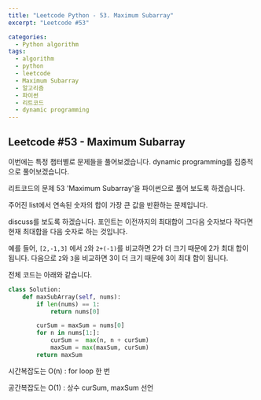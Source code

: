 ```yaml
---
title: "Leetcode Python - 53. Maximum Subarray"
excerpt: "Leetcode #53"

categories:
  - Python algorithm
tags:
  - algorithm
  - python
  - leetcode
  - Maximum Subarray
  - 알고리즘
  - 파이썬
  - 리트코드
  - dynamic programming
---
```


## Leetcode #53 - Maximum Subarray

이번에는 특정 챕터별로 문제들을 풀어보겠습니다.
dynamic programming를 집중적으로 풀어보겠습니다.

리트코드의 문제 53 'Maximum Subarray'을 파이썬으로 풀어 보도록 하겠습니다. 

주어진 list에서 연속된 숫자의 합이 가장 큰 값을 반환하는 문제입니다.

discuss를 보도록 하겠습니다.
포인트는 이전까지의 최대합이 그다음 숫자보다 작다면 현재 최대합을 다음 숫자로 하는 것입니다.

예를 들어, ```[2,-1,3]``` 에서 
```2```와 ```2+(-1)```를 비교하면 2가 더 크기 때문에 2가 최대 합이 됩니다.
다음으로 ```2```와 ```3```을 비교하면 3이 더 크기 때문에 3이 최대 합이 됩니다.

전체 코드는 아래와 같습니다.
```python
class Solution:
    def maxSubArray(self, nums):
        if len(nums) == 1:
            return nums[0]

        curSum = maxSum = nums[0]
        for n in nums[1:]:
            curSum =  max(n, n + curSum)
            maxSum = max(maxSum, curSum)
        return maxSum
```


시간복잡도는 O(n) : for loop 한 번

공간복잡도는 O(1) : 상수 curSum, maxSum 선언

